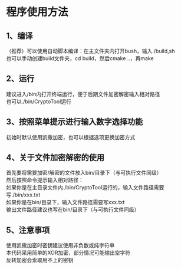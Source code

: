 # 程序使用方法  
## 1、编译  
（推荐）可以使用自动脚本编译：在主文件夹内打开bush，输入./build,sh  
也可以手动创建build文件夹，cd build，然后cmake ..，再make  
## 2、运行
建议进入/bin内打开终端运行，便于后期文件加密解密输入相对路径  
也可以./bin/CryptoTool运行  
## 3、按照菜单提示进行输入数字选择功能  
初始时默认使用凯撒加密，也可以根据选项更换加密方式  
## 4、关于文件加密解密的使用  
首先要将需要加密/解密的文件放入bin/目录下（与可执行文件同级）  
然后按照命令提示输入相对路径：  
如果你是在主目录文件内./bin/CryptoTool运行的，输入文件路径需要写./bin/xxx.txt  
如果你是在bin/目录下，输入文件路径需要写xxx.txt  
输出文件路径建议也写在bin/目录下（与可执行文件同级）
## 5、注意事项
使用凯撒加密时密钥建议使用非负数或纯字符串  
本代码采用简单的XOR加密，部分情况可能输出空字符  
反转加密会索取用不上的密钥  
